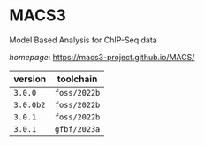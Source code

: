 # MACS3

Model Based Analysis for ChIP-Seq data

*homepage*: <https://macs3-project.github.io/MACS/>

version | toolchain
--------|----------
``3.0.0`` | ``foss/2022b``
``3.0.0b2`` | ``foss/2022b``
``3.0.1`` | ``foss/2022b``
``3.0.1`` | ``gfbf/2023a``

